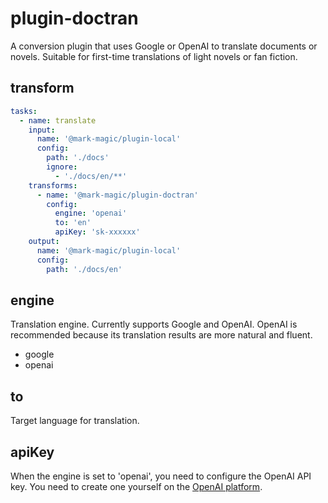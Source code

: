 # plugin-doctran

A conversion plugin that uses Google or OpenAI to translate documents or novels. Suitable for first-time translations of light novels or fan fiction.

## transform

```yaml
tasks:
  - name: translate
    input:
      name: '@mark-magic/plugin-local'
      config:
        path: './docs'
        ignore:
          - './docs/en/**'
    transforms:
      - name: '@mark-magic/plugin-doctran'
        config:
          engine: 'openai'
          to: 'en'
          apiKey: 'sk-xxxxxx'
    output:
      name: '@mark-magic/plugin-local'
      config:
        path: './docs/en'
```

## engine

Translation engine. Currently supports Google and OpenAI. OpenAI is recommended because its translation results are more natural and fluent.

- google
- openai

## to

Target language for translation.

## apiKey

When the engine is set to 'openai', you need to configure the OpenAI API key. You need to create one yourself on the [OpenAI platform](https://platform.openai.com/api-keys).
